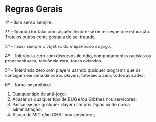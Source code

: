 # Regras Gerais

1º - Bom senso sempre.

2º - Quando for falar com alguém lembre-se de ter respeito e educação. Trate os outros como gostaria de ser tratado.

3º - Fazer sempre o objetivo do mapa/modo de jogo.

4º - Tolerância zero com discursos de ódio, comportamentos racistas ou preconceituoso, tolerância zero, todos avisados.

5º - Tolerância zero com players usando qualquer programa que de vantagem em cima de outros players, tolerância zero, todos avisados.

6º - Torna-se proibido:

1. Qualquer tipo de anti-jogo;
2. Abusar de qualquer tipo de BUG e/ou Glicthes nos servidores;
3. Passar-se por qualquer player com privilégios ou de nossa administração;
4. Abuso de MIC e/ou CHAT nos servidores;



